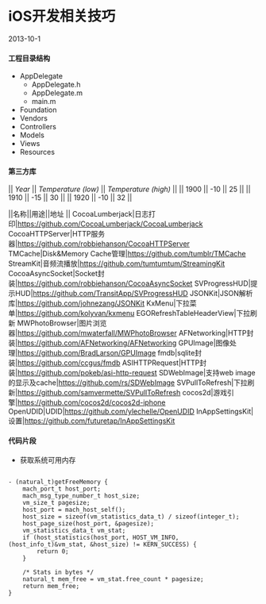 # iOS开发相关技巧
2013-10-1

#### 工程目录结构

* AppDelegate
	* AppDelegate.h
	* AppDelegate.m
	* main.m
* Foundation
* Vendors
* Controllers
* Models
* Views
* Resources

#### 第三方库

|| *Year* || *Temperature (low)* || *Temperature (high)* ||
|| 1900 || -10 || 25 ||
|| 1910 || -15 || 30 ||
|| 1920 || -10 || 32 ||


||名称||用途||地址
||
CocoaLumberjack|日志打印|https://github.com/CocoaLumberjack/CocoaLumberjack
CocoaHTTPServer|HTTP服务器|https://github.com/robbiehanson/CocoaHTTPServer
TMCache|Disk&Memory Cache管理|https://github.com/tumblr/TMCache
StreamKit|音频流播放|https://github.com/tumtumtum/StreamingKit
CocoaAsyncSocket|Socket封装|https://github.com/robbiehanson/CocoaAsyncSocket
SVProgressHUD|提示HUD|https://github.com/TransitApp/SVProgressHUD
JSONKit|JSON解析库|https://github.com/johnezang/JSONKit
KxMenu|下拉菜单|https://github.com/kolyvan/kxmenu
EGORefreshTableHeaderView|下拉刷新
MWPhotoBrowser|图片浏览器|https://github.com/mwaterfall/MWPhotoBrowser
AFNetworking|HTTP封装|https://github.com/AFNetworking/AFNetworking
GPUImage|图像处理|https://github.com/BradLarson/GPUImage
fmdb|sqlite封装|https://github.com/ccgus/fmdb
ASIHTTPRequest|HTTP封装|https://github.com/pokeb/asi-http-request
SDWebImage|支持web image的显示及cache|https://github.com/rs/SDWebImage
SVPullToRefresh|下拉刷新|https://github.com/samvermette/SVPullToRefresh
cocos2d|游戏引擎|https://github.com/cocos2d/cocos2d-iphone
OpenUDID|UDID|https://github.com/ylechelle/OpenUDID
InAppSettingsKit|设置|https://github.com/futuretap/InAppSettingsKit


#### 代码片段


* 获取系统可用内存
<pre><code>
- (natural_t)getFreeMemory {
    mach_port_t host_port;
    mach_msg_type_number_t host_size;
    vm_size_t pagesize;
    host_port = mach_host_self();
    host_size = sizeof(vm_statistics_data_t) / sizeof(integer_t);
    host_page_size(host_port, &pagesize);
    vm_statistics_data_t vm_stat;
    if (host_statistics(host_port, HOST_VM_INFO, (host_info_t)&vm_stat, &host_size) != KERN_SUCCESS) {
        return 0;
    }
    
    /* Stats in bytes */
    natural_t mem_free = vm_stat.free_count * pagesize;
    return mem_free;
}
</code></pre>